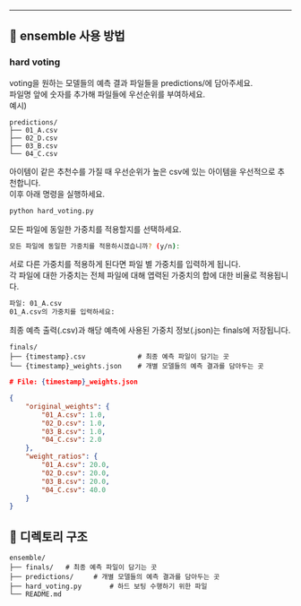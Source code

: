 
---

## 🚀 ensemble 사용 방법

### hard voting

voting을 원하는 모델들의 예측 결과 파일들을 predictions/에 담아주세요.<br>
파일명 앞에 숫자를 추가해 파일들에 우선순위를 부여하세요.<br>
예시)
```
predictions/
├── 01_A.csv
├── 02_D.csv
├── 03_B.csv
└── 04_C.csv
```
아이템이 같은 추천수를 가질 때 우선순위가 높은 csv에 있는 아이템을 우선적으로 추천합니다.<br>
이후 아래 명령을 실행하세요.

```bash
python hard_voting.py
```

모든 파일에 동일한 가중치를 적용할지를 선택하세요.<br>
```bash
모든 파일에 동일한 가중치를 적용하시겠습니까? (y/n): 
```
서로 다른 가중치를 적용하게 된다면 파일 별 가중치를 입력하게 됩니다.<br>
각 파일에 대한 가중치는 전체 파일에 대해 엽력된 가중치의 합에 대한 비율로 적용됩니다.
```bash
파일: 01_A.csv
01_A.csv의 가중치를 입력하세요:
```

최종 예측 출력(.csv)과 해당 예측에 사용된 가중치 정보(.json)는 finals에 저장됩니다.
```
finals/
├── {timestamp}.csv             # 최종 예측 파일이 담기는 곳
└── {timestamp}_weights.json    # 개별 모델들의 예측 결과를 담아두는 곳     
```

```json
# File: {timestamp}_weights.json

{
    "original_weights": {
        "01_A.csv": 1.0,
        "02_D.csv": 1.0,
        "03_B.csv": 1.0,
        "04_C.csv": 2.0
    },
    "weight_ratios": {
        "01_A.csv": 20.0,
        "02_D.csv": 20.0,
        "03_B.csv": 20.0,
        "04_C.csv": 40.0
    }
}
```


## 📂 디렉토리 구조

```
ensemble/
├── finals/   # 최종 예측 파일이 담기는 곳
├── predictions/     # 개별 모델들의 예측 결과를 담아두는 곳
├── hard_voting.py       # 하드 보팅 수행하기 위한 파일
└── README.md       
```

